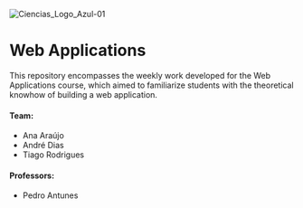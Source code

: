 ![Ciencias_Logo_Azul-01](https://user-images.githubusercontent.com/106987072/228209396-a8737601-f28f-486e-8566-918709663369.png)


# Web Applications
This repository encompasses the weekly work developed for the Web Applications course, which aimed to familiarize students with the theoretical knowhow of building a web application.


#### Team:
- Ana Araújo
- André Dias
- Tiago Rodrigues

#### Professors: 
- Pedro Antunes
